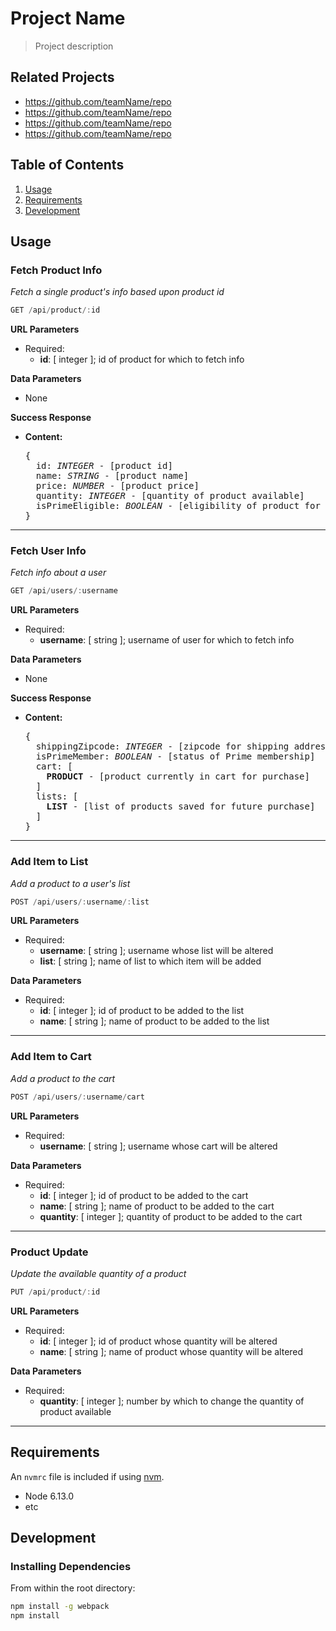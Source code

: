 # Project Name

> Project description

## Related Projects

  - https://github.com/teamName/repo
  - https://github.com/teamName/repo
  - https://github.com/teamName/repo
  - https://github.com/teamName/repo

## Table of Contents

1. [Usage](#Usage)
1. [Requirements](#requirements)
1. [Development](#development)

## Usage

### Fetch Product Info

  *Fetch a single product's info based upon product id*

  ```js
  GET /api/product/:id
  ```
  **URL Parameters**

  - Required:
    - **id**: [ integer ]; id of product for which to fetch info

  **Data Parameters**
  - None

  **Success Response**
  - **Content:** 
    <pre>
    {
      id: <em>INTEGER</em> - [product id]
      name: <em>STRING</em> - [product name]
      price: <em>NUMBER</em> - [product price]
      quantity: <em>INTEGER</em> - [quantity of product available]
      isPrimeEligible: <em>BOOLEAN</em> - [eligibility of product for Prime shipping]
    }
    </pre>

****
### Fetch User Info

  *Fetch info about a user*

  ```js
  GET /api/users/:username
  ```
  **URL Parameters**

  - Required:     
    - **username**: [ string ]; username of user for which to fetch info

  **Data Parameters**
  - None

  **Success Response**
  - **Content:** 
    <pre>
    {
      shippingZipcode: <em>INTEGER</em> - [zipcode for shipping address]
      isPrimeMember: <em>BOOLEAN</em> - [status of Prime membership]
      cart: [
        <b>PRODUCT</b> - [product currently in cart for purchase]
      ]
      lists: [
        <b>LIST</b> - [list of products saved for future purchase]
      ]
    }
    </pre>
  
****
### Add Item to List

  *Add a product to a user's list*

  ```js
  POST /api/users/:username/:list
  ```
  **URL Parameters**

  - Required:     
    - **username**: [ string ]; username whose list will be altered
    - **list**: [ string ]; name of list to which item will be added

  **Data Parameters**
  
  - Required:     
    - **id**: [ integer ]; id of product to be added to the list
    - **name**: [ string ]; name of product to be added to the list
****
### Add Item to Cart

  *Add a product to the cart*

  ```js
  POST /api/users/:username/cart
  ```
  **URL Parameters**

  - Required:
    - **username**: [ string ]; username whose cart will be altered

  **Data Parameters**

  - Required:
    - **id**: [ integer ]; id of product to be added to the cart
    - **name**: [ string ]; name of product to be added to the cart
    - **quantity**: [ integer ]; quantity of product to be added to the cart
****
### Product Update

  *Update the available quantity of a product*
  ```js
  PUT /api/product/:id
  ```
  **URL Parameters**

  - Required:
    - **id**: [ integer ]; id of product whose quantity will be altered
    - **name**: [ string ]; name of product whose quantity will be altered

  **Data Parameters**

  - Required:
    - **quantity**: [ integer ]; number by which to change the quantity of product available
****



## Requirements

An `nvmrc` file is included if using [nvm](https://github.com/creationix/nvm).

- Node 6.13.0
- etc

## Development

### Installing Dependencies

From within the root directory:

```sh
npm install -g webpack
npm install
```

